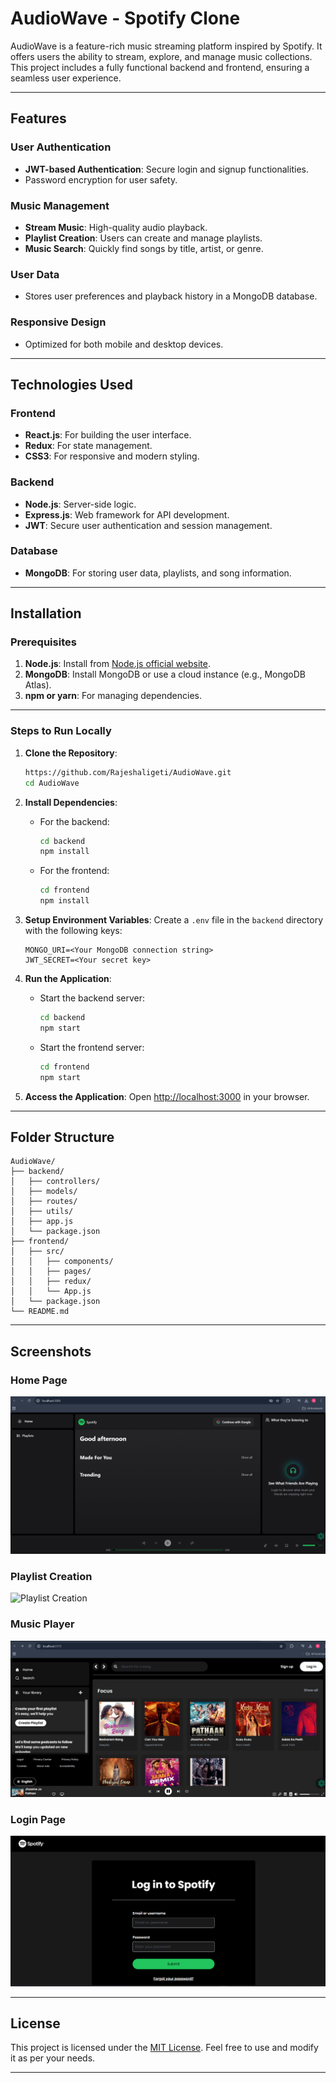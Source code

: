 # AudioWave - Spotify Clone

AudioWave is a feature-rich music streaming platform inspired by Spotify. It offers users the ability to stream, explore, and manage music collections. This project includes a fully functional backend and frontend, ensuring a seamless user experience.

---

## Features

### User Authentication
- **JWT-based Authentication**: Secure login and signup functionalities.
- Password encryption for user safety.

### Music Management
- **Stream Music**: High-quality audio playback.
- **Playlist Creation**: Users can create and manage playlists.
- **Music Search**: Quickly find songs by title, artist, or genre.

### User Data
- Stores user preferences and playback history in a MongoDB database.

### Responsive Design
- Optimized for both mobile and desktop devices.

---

## Technologies Used

### Frontend
- **React.js**: For building the user interface.
- **Redux**: For state management.
- **CSS3**: For responsive and modern styling.

### Backend
- **Node.js**: Server-side logic.
- **Express.js**: Web framework for API development.
- **JWT**: Secure user authentication and session management.

### Database
- **MongoDB**: For storing user data, playlists, and song information.

---

## Installation

### Prerequisites
1. **Node.js**: Install from [Node.js official website](https://nodejs.org/).
2. **MongoDB**: Install MongoDB or use a cloud instance (e.g., MongoDB Atlas).
3. **npm or yarn**: For managing dependencies.

---

### Steps to Run Locally

1. **Clone the Repository**:
   ```bash
   https://github.com/Rajeshaligeti/AudioWave.git
   cd AudioWave
   ```

2. **Install Dependencies**:
   - For the backend:
     ```bash
     cd backend
     npm install
     ```
   - For the frontend:
     ```bash
     cd frontend
     npm install
     ```

3. **Setup Environment Variables**:
   Create a `.env` file in the `backend` directory with the following keys:
   ```
   MONGO_URI=<Your MongoDB connection string>
   JWT_SECRET=<Your secret key>
   ```

4. **Run the Application**:
   - Start the backend server:
     ```bash
     cd backend
     npm start
     ```
   - Start the frontend server:
     ```bash
     cd frontend
     npm start
     ```

5. **Access the Application**:
   Open [http://localhost:3000](http://localhost:3000) in your browser.

---

## Folder Structure
```
AudioWave/
├── backend/
│   ├── controllers/
│   ├── models/
│   ├── routes/
│   ├── utils/
│   ├── app.js
│   └── package.json
├── frontend/
│   ├── src/
│   │   ├── components/
│   │   ├── pages/
│   │   ├── redux/
│   │   └── App.js
│   └── package.json
└── README.md
```

---

## Screenshots

### Home Page
![Home Page](media/home_page.png)

### Playlist Creation
![Playlist Creation](media/playlist_creation.png)

### Music Player
![Music Player](media/music_player.png)

### Login Page
![Login Page](media/login_page.png)

---

## License

This project is licensed under the [MIT License](LICENSE). Feel free to use and modify it as per your needs.

---
